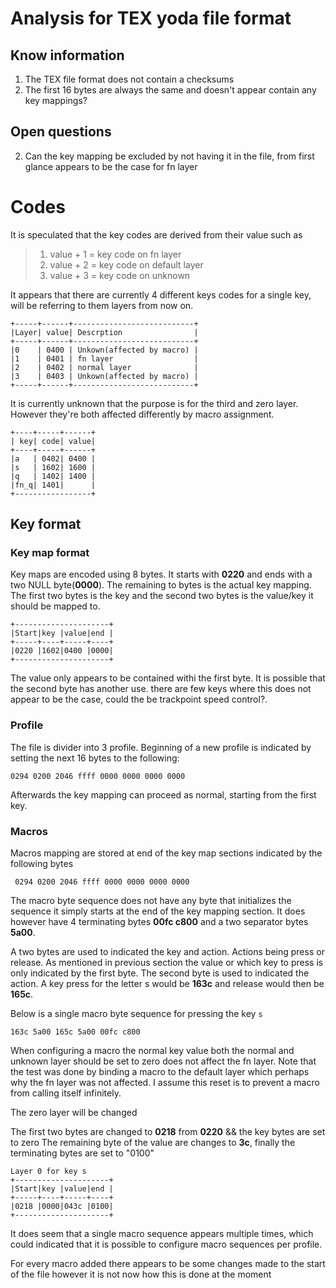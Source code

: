 # Analysis for TEX yoda file format

## Know information

1. The TEX file format does not contain a checksums
2. The first 16 bytes are always the same and doesn't appear contain any key mappings?

## Open questions

2. Can the key mapping be excluded by not having it in the file, from first glance appears to be the case for fn layer

# Codes

It is speculated that the key codes are derived from their value such as
> 1. value + 1 = key code on fn layer
> 2. value + 2 = key code on default layer
> 3. value + 3 = key code on unknown

It appears that there are currently 4 different keys codes for a single key, will be referring to them layers from now
on.

```
+-----+------+---------------------------+
|Layer| value| Descrption                |
+-----+------+---------------------------+
|0    | 0400 | Unkown(affected by macro) |
|1    | 0401 | fn layer                  |
|2    | 0402 | normal layer              |
|3    | 0403 | Unkown(affected by macro) |
+-----+------+---------------------------+
```

It is currently unknown that the purpose is for the third and zero layer.
However they're both affected differently by macro assignment.


```
+----+-----+------+
| key| code| value|
+----+-----+------+
|a   | 0402| 0400 |
|s   | 1602| 1600 |
|q   | 1402| 1400 |
|fn_q| 1401|      |
+-----------------+
```
## Key format

### Key map format

Key maps are encoded using 8 bytes. It starts with **0220** and ends with a two NULL byte(**0000**).
The remaining to bytes is the actual key mapping. The first two bytes is the key and the second two bytes is the value/key it
should be mapped to.
```
+---------------------+
|Start|key |value|end |
+-----+----+-----+----+
|0220 |1602|0400 |0000|
+---------------------+
```

The value only appears to be contained withi the first byte.
It is possible that the second byte has another use.
there are few keys where this does not appear to be the case, could the be trackpoint speed control?.

### Profile

The file is divider into 3 profile.
Beginning of a new profile is indicated by setting the next 16 bytes to the following:

 ```
0294 0200 2046 ffff 0000 0000 0000 0000
```

Afterwards the key mapping can proceed as normal, starting from the first key.

### Macros

Macros mapping are stored at end of the key map sections indicated by the following bytes

```
 0294 0200 2046 ffff 0000 0000 0000 0000
```

The macro byte sequence does not have any byte that initializes the sequence it simply starts at the end of the key mapping section.
It does however have 4 terminating bytes **00fc c800** and a two separator bytes **5a00**.

A two bytes are used to indicated the key and action. Actions being press or release.
As mentioned in previous section the value or which key to press is only indicated by the first byte.
The second byte is used to indicated the action. A key press for the letter s would be **163c**
and release would then be **165c**. 

Below is a single macro byte sequence for pressing the key `s`
```
163c 5a00 165c 5a00 00fc c800
```

When configuring a macro the normal key value both the normal and unknown layer should be set to zero does not affect the fn layer.
Note that the test was done by binding a macro to the default layer which perhaps why the fn layer was not affected.
I assume this reset is to prevent a macro from calling itself infinitely.

The zero layer will be changed

The first two bytes are changed to **0218** from **0220** && the key bytes are set to zero
The remaining byte of the value are changes to **3c**, finally the terminating bytes are set to "0100"

```
Layer 0 for key s
+---------------------+
|Start|key |value|end |
+-----+----+-----+----+
|0218 |0000|043c |0100|
+---------------------+
```
It does seem that a single macro sequence appears multiple times, which could indicated that it is possible to configure macro sequences per profile.

For every macro added there appears to be some changes made to the start of the file however it is not now how this is done at the moment

